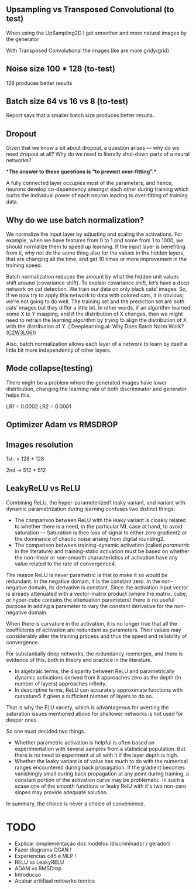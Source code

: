 

## Upsampling vs Transposed Convolutional (to test)

When using the UpSampling2D  I get smoother and more natural images by the generator

With Transposed Convolutional the images like are more gridy(grid).

## Noise size 100 * 128 (to-test)

128 produces better results


## Batch size 64 vs 16 vs 8 (to-test)

Report says that a smaller batch size produces  better results.





## Dropout



Given that we know a bit about dropout, a question arises — why do we need  dropout at all? Why do we need to literally shut-down parts of a neural  networks?

***The answer to these questions is “to prevent over-fitting”.\***

A fully connected layer occupies most of the parameters, and hence,  neurons develop co-dependency amongst each other during training which  curbs the individual power of each neuron leading to over-fitting of  training data.

## Why do we use batch normalization?

We normalize the input layer by adjusting and scaling the activations. For example, when we have features from 0 to 1 and some from 1 to 1000, we  should normalize them to speed up learning. If the input layer is  benefiting from it, why not do the same thing also for the values in the hidden layers, that are changing all the time, and get 10 times or more improvement in the training speed.

Batch normalization reduces the amount by what the hidden unit values shift  around (covariance shift). To explain covariance shift, let’s have a  deep network on cat detection. We train our data on only black cats’  images. So, if we now try to apply this network to data with colored  cats, it is obvious; we’re not going to do well. The training set and  the prediction set are both cats’ images but they differ a little bit.  In other words, if an algorithm learned some X to Y mapping, and if the  distribution of X changes, then we might need to retrain the learning  algorithm by trying to align the distribution of X with the distribution of Y. ( Deeplearning.ai: Why Does Batch Norm Work? ([C2W3L06](https://www.youtube.com/watch?v=nUUqwaxLnWs)))





Also, batch normalization allows each layer of a network to learn by itself a little bit more independently of other layers.








## Mode collapse(testing)


There might be a problem where the generated images have lower distribution, changing the learning rate of both
discriminator and generator helps this.


LR1 = 0.0002
LR2 = 0.0001


## Optimizer Adam vs  RMSDROP



## Images resolution

1st- > 128 * 128

2nd -> 512 * 512



## LeakyReLU vs ReLU





Combining ReLU, the hyper-parameterized1 leaky variant, and variant with dynamic parametrization during learning confuses two distinct things:

- The comparison between ReLU with the leaky variant is closely  related to whether there is a need, in the particular ML case at hand,  to avoid saturation — Saturation is thee loss of signal to either zero  gradient2 or the dominance of chaotic noise arising from digital rounding3.
- The comparison between training-dynamic activation (called *parametric* in the literature) and training-static activation must be based on  whether the non-linear or non-smooth characteristics of activation have  any value related to the rate of convergence4.

The reason ReLU is never parametric is that to make it so would be  redundant.  In the negative domain, it is the constant zero.  In the  non-negative domain, its derivative is constant.  Since the activation  input vector is already attenuated with a vector-matrix product (where  the matrix, cube, or hyper-cube contains the attenuation parameters)  there is no useful purpose in adding a parameter to vary the constant  derivative for the non-negative domain.

When there is curvature in the activation, it is no longer true that  all the coefficients of activation are redundant as parameters.  Their  values may considerably alter the training process and thus the speed  and reliability of convergence.

For substantially deep networks, the redundancy reemerges, and there  is evidence of this, both in theory and practice in the literature.

- In algebraic terms, the disparity between ReLU and parametrically  dynamic activations derived from it approaches zero as the depth (in  number of layers) approaches infinity.
- In descriptive terms, ReLU can accurately approximate functions with curvature5 if given a sufficient number of layers to do so.

That is why the ELU variety, which is advantageous for averting the  saturation issues mentioned above for shallower networks is not used for deeper ones.

So one must decided two things.

- Whether parametric activation is helpful is often based on  experimentation with several samples from a statistical population.  But there is no need to experiment at all with it if the layer depth is  high.
- Whether the leaky variant is of value has much to do with the  numerical ranges encountered during back propagation.  If the gradient  becomes vanishingly small during back propagation at any point during  training, a constant portion of the activation curve may be problematic.  In such a scase one of the smooth functions or leaky RelU with it's  two non-zero slopes may provide adequate solution.

In summary, the choice is never a choice of convenience.







# TODO

- Explicar iomplementação dos modelos (discriminador / gerador) 
- Fazer diagrama CGAN !
- Experiencias c45 e MLP ! 
- RELU vs LeakyRELU
- ADAM vs RMSDrop
- Introducao
- Acabar artiifiaal netowrks teorica